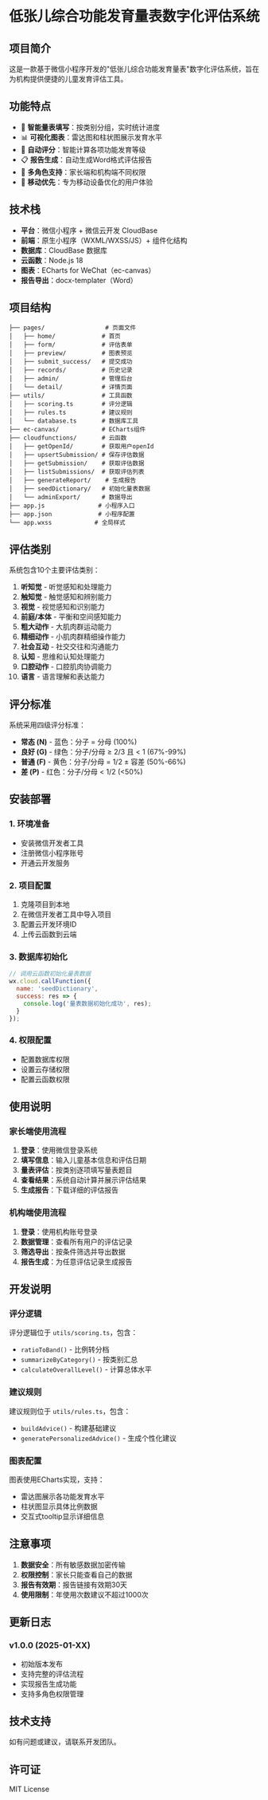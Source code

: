 # 低张儿综合功能发育量表数字化评估系统

## 项目简介

这是一款基于微信小程序开发的"低张儿综合功能发育量表"数字化评估系统，旨在为机构提供便捷的儿童发育评估工具。

## 功能特点

- 📝 **智能量表填写**：按类别分组，实时统计进度
- 📊 **可视化图表**：雷达图和柱状图展示发育水平
- 🎯 **自动评分**：智能计算各项功能发育等级
- 📋 **报告生成**：自动生成Word格式评估报告
- 👥 **多角色支持**：家长端和机构端不同权限
- 📱 **移动优先**：专为移动设备优化的用户体验

## 技术栈

- **平台**：微信小程序 + 微信云开发 CloudBase
- **前端**：原生小程序（WXML/WXSS/JS）+ 组件化结构
- **数据库**：CloudBase 数据库
- **云函数**：Node.js 18
- **图表**：ECharts for WeChat（ec-canvas）
- **报告导出**：docx-templater（Word）

## 项目结构

```
├── pages/                 # 页面文件
│   ├── home/             # 首页
│   ├── form/             # 评估表单
│   ├── preview/          # 图表预览
│   ├── submit_success/   # 提交成功
│   ├── records/          # 历史记录
│   ├── admin/            # 管理后台
│   └── detail/           # 详情页面
├── utils/                # 工具函数
│   ├── scoring.ts        # 评分逻辑
│   ├── rules.ts          # 建议规则
│   └── database.ts       # 数据库工具
├── ec-canvas/            # ECharts组件
├── cloudfunctions/       # 云函数
│   ├── getOpenId/        # 获取用户openId
│   ├── upsertSubmission/ # 保存评估数据
│   ├── getSubmission/    # 获取评估数据
│   ├── listSubmissions/  # 获取评估列表
│   ├── generateReport/    # 生成报告
│   ├── seedDictionary/   # 初始化量表数据
│   └── adminExport/      # 数据导出
├── app.js               # 小程序入口
├── app.json             # 小程序配置
└── app.wxss            # 全局样式
```

## 评估类别

系统包含10个主要评估类别：

1. **听知觉** - 听觉感知和处理能力
2. **触知觉** - 触觉感知和辨别能力
3. **视觉** - 视觉感知和识别能力
4. **前庭/本体** - 平衡和空间感知能力
5. **粗大动作** - 大肌肉群运动能力
6. **精细动作** - 小肌肉群精细操作能力
7. **社会互动** - 社交交往和沟通能力
8. **认知** - 思维和认知处理能力
9. **口腔动作** - 口腔肌肉协调能力
10. **语言** - 语言理解和表达能力

## 评分标准

系统采用四级评分标准：

- **常态 (N)** - 蓝色：分子 = 分母 (100%)
- **良好 (G)** - 绿色：分子/分母 ≥ 2/3 且 < 1 (67%-99%)
- **普通 (F)** - 黄色：分子/分母 = 1/2 ± 容差 (50%-66%)
- **差 (P)** - 红色：分子/分母 < 1/2 (<50%)

## 安装部署

### 1. 环境准备

- 安装微信开发者工具
- 注册微信小程序账号
- 开通云开发服务

### 2. 项目配置

1. 克隆项目到本地
2. 在微信开发者工具中导入项目
3. 配置云开发环境ID
4. 上传云函数到云端

### 3. 数据库初始化

```javascript
// 调用云函数初始化量表数据
wx.cloud.callFunction({
  name: 'seedDictionary',
  success: res => {
    console.log('量表数据初始化成功', res);
  }
});
```

### 4. 权限配置

- 配置数据库权限
- 设置云存储权限
- 配置云函数权限

## 使用说明

### 家长端使用流程

1. **登录**：使用微信登录系统
2. **填写信息**：输入儿童基本信息和评估日期
3. **量表评估**：按类别逐项填写量表题目
4. **查看结果**：系统自动计算并展示评估结果
5. **生成报告**：下载详细的评估报告

### 机构端使用流程

1. **登录**：使用机构账号登录
2. **数据管理**：查看所有用户的评估记录
3. **筛选导出**：按条件筛选并导出数据
4. **报告生成**：为任意评估记录生成报告

## 开发说明

### 评分逻辑

评分逻辑位于 `utils/scoring.ts`，包含：

- `ratioToBand()` - 比例转分档
- `summarizeByCategory()` - 按类别汇总
- `calculateOverallLevel()` - 计算总体水平

### 建议规则

建议规则位于 `utils/rules.ts`，包含：

- `buildAdvice()` - 构建基础建议
- `generatePersonalizedAdvice()` - 生成个性化建议

### 图表配置

图表使用ECharts实现，支持：

- 雷达图展示各功能发育水平
- 柱状图显示具体比例数据
- 交互式tooltip显示详细信息

## 注意事项

1. **数据安全**：所有敏感数据加密传输
2. **权限控制**：家长只能查看自己的数据
3. **报告有效期**：报告链接有效期30天
4. **使用限制**：年使用次数建议不超过1000次

## 更新日志

### v1.0.0 (2025-01-XX)

- 初始版本发布
- 支持完整的评估流程
- 实现报告生成功能
- 支持多角色权限管理

## 技术支持

如有问题或建议，请联系开发团队。

## 许可证

MIT License
